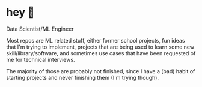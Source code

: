 # hey 👋
Data Scientist/ML Engineer

Most repos are ML related stuff, either former school projects, fun ideas that I'm trying to implement, projects that are being used to learn some new skill/library/software, and sometimes use cases that have been requested of me for technical interviews. 

The majority of those are probably not finished, since I have a (bad) habit of starting projects and never finishing them (I'm trying though).


